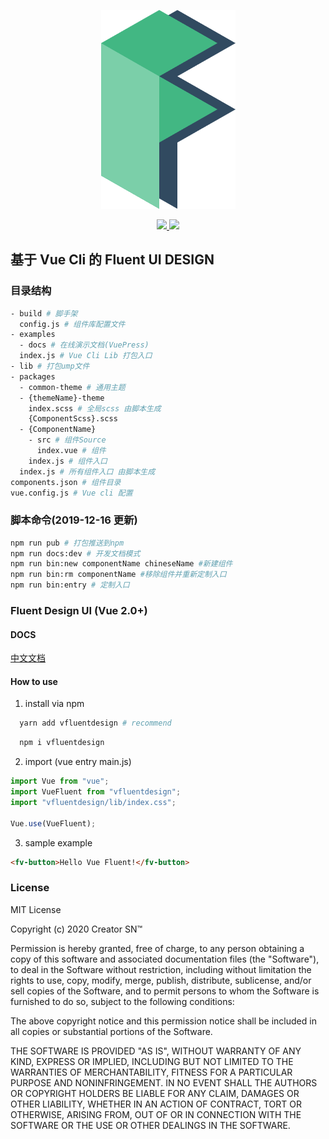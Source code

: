 <p align="center">
    <img src="./examples/assert/logo/VFluent.png"/>
</div>

<p align="center">
    <a href="LICENSE">
      <img src="https://img.shields.io/badge/License-MIT-yellow.svg">
    </a>
    <a href="BUILD">
      <img src="https://travis-ci.com/aleversn/VFluent.svg?branch=master">
    </a>
</p>

## 基于 Vue Cli 的 Fluent UI DESIGN

### 目录结构

```bash
- build # 脚手架
  config.js # 组件库配置文件
- examples
  - docs # 在线演示文档(VuePress)
  index.js # Vue Cli Lib 打包入口
- lib # 打包ump文件
- packages
  - common-theme # 通用主题
  - {themeName}-theme
    index.scss # 全局scss 由脚本生成
    {ComponentScss}.scss
  - {ComponentName}
    - src # 组件Source
      index.vue # 组件
    index.js # 组件入口
  index.js # 所有组件入口 由脚本生成
components.json # 组件目录
vue.config.js # Vue cli 配置
```

### 脚本命令(2019-12-16 更新)

```bash
npm run pub # 打包推送到npm
npm run docs:dev # 开发文档模式
npm run bin:new componentName chineseName #新建组件
npm run bin:rm componentName #移除组件并重新定制入口
npm run bin:entry # 定制入口
```

### Fluent Design UI (Vue 2.0+)

#### DOCS

[中文文档](https://aleversn.github.io/VFluent)

#### How to use

1. install via npm

```bash
  yarn add vfluentdesign # recommend
```

```bash
  npm i vfluentdesign
```

2. import (vue entry main.js)

```js
import Vue from "vue";
import VueFluent from "vfluentdesign";
import "vfluentdesign/lib/index.css";

Vue.use(VueFluent);
```

3. sample example

```html
<fv-button>Hello Vue Fluent!</fv-button>
```

### License

MIT License

Copyright (c) 2020 Creator SN™

Permission is hereby granted, free of charge, to any person obtaining a copy
of this software and associated documentation files (the "Software"), to deal
in the Software without restriction, including without limitation the rights
to use, copy, modify, merge, publish, distribute, sublicense, and/or sell
copies of the Software, and to permit persons to whom the Software is
furnished to do so, subject to the following conditions:

The above copyright notice and this permission notice shall be included in all
copies or substantial portions of the Software.

THE SOFTWARE IS PROVIDED "AS IS", WITHOUT WARRANTY OF ANY KIND, EXPRESS OR
IMPLIED, INCLUDING BUT NOT LIMITED TO THE WARRANTIES OF MERCHANTABILITY,
FITNESS FOR A PARTICULAR PURPOSE AND NONINFRINGEMENT. IN NO EVENT SHALL THE
AUTHORS OR COPYRIGHT HOLDERS BE LIABLE FOR ANY CLAIM, DAMAGES OR OTHER
LIABILITY, WHETHER IN AN ACTION OF CONTRACT, TORT OR OTHERWISE, ARISING FROM,
OUT OF OR IN CONNECTION WITH THE SOFTWARE OR THE USE OR OTHER DEALINGS IN THE
SOFTWARE.
